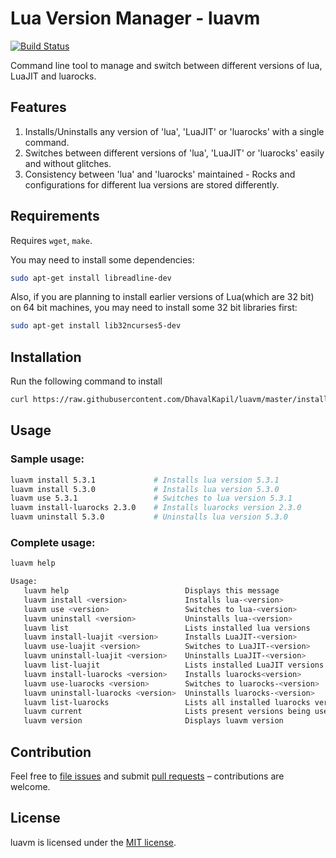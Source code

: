 # Lua Version Manager - luavm

[![Build Status](https://travis-ci.org/DhavalKapil/luavm.svg?branch=master)](https://travis-ci.org/DhavalKapil/luavm)

Command line tool to manage and switch between different versions of lua, LuaJIT and luarocks.

## Features

1. Installs/Uninstalls any version of 'lua', 'LuaJIT' or 'luarocks' with a single command.
2. Switches between different versions of 'lua', 'LuaJIT' or 'luarocks' easily and without glitches.
3. Consistency between 'lua' and 'luarocks' maintained - Rocks and configurations for different lua versions are stored differently.

## Requirements

Requires `wget`, `make`.

You may need to install some dependencies:

```sh
sudo apt-get install libreadline-dev 
```

Also, if you are planning to install earlier versions of Lua(which are 32 bit) on 64 bit machines, you may need to install some 32 bit libraries first: 

```sh
sudo apt-get install lib32ncurses5-dev
```


## Installation

Run the following command to install

```sh
curl https://raw.githubusercontent.com/DhavalKapil/luavm/master/install.sh -o install.sh && . ./install.sh
```

## Usage

### Sample usage:

```sh
luavm install 5.3.1             # Installs lua version 5.3.1
luavm install 5.3.0             # Installs lua version 5.3.0
luavm use 5.3.1                 # Switches to lua version 5.3.1
luavm install-luarocks 2.3.0    # Installs luarocks version 2.3.0
luavm uninstall 5.3.0           # Uninstalls lua version 5.3.0
```

### Complete usage:

```sh
luavm help

Usage:
   luavm help                          Displays this message
   luavm install <version>             Installs lua-<version>
   luavm use <version>                 Switches to lua-<version>
   luavm uninstall <version>           Uninstalls lua-<version>
   luavm list                          Lists installed lua versions
   luavm install-luajit <version>      Installs LuaJIT-<version>
   luavm use-luajit <version>          Switches to LuaJIT-<version>
   luavm uninstall-luajit <version>    Uninstalls LuaJIT-<version>
   luavm list-luajit                   Lists installed LuaJIT versions
   luavm install-luarocks <version>    Installs luarocks<version>
   luavm use-luarocks <version>        Switches to luarocks-<version>
   luavm uninstall-luarocks <version>  Uninstalls luarocks-<version>
   luavm list-luarocks                 Lists all installed luarocks versions
   luavm current                       Lists present versions being used
   luavm version                       Displays luavm version
```

## Contribution

Feel free to [file issues](https://github.com/DhavalKapil/luavm/issues) and submit [pull requests](https://github.com/DhavalKapil/luavm/pulls) – contributions are welcome.

## License

luavm is licensed under the [MIT license](http://dhaval.mit-license.org/).
